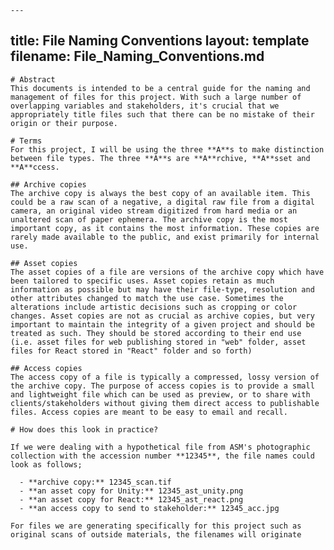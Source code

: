 	---
title: File Naming Conventions
layout: template
filename: File_Naming_Conventions.md
--- 
	# Abstract
	This documents is intended to be a central guide for the naming and management of files for this project. With such a large number of overlapping variables and stakeholders, it's crucial that we appropriately title files such that there can be no mistake of their origin or their purpose. 

	# Terms
	For this project, I will be using the three **A**s to make distinction between file types. The three **A**s are **A**rchive, **A**sset and **A**ccess. 

	## Archive copies
	The archive copy is always the best copy of an available item. This could be a raw scan of a negative, a digital raw file from a digital camera, an original video stream digitized from hard media or an unaltered scan of paper ephemera. The archive copy is the most important copy, as it contains the most information. These copies are rarely made available to the public, and exist primarily for internal use.

	## Asset copies
	The asset copies of a file are versions of the archive copy which have been tailored to specific uses. Asset copies retain as much information as possible but may have their file-type, resolution and other attributes changed to match the use case. Sometimes the alterations include artistic decisions such as cropping or color changes. Asset copies are not as crucial as archive copies, but very important to maintain the integrity of a given project and should be treated as such. They should be stored according to their end use (i.e. asset files for web publishing stored in "web" folder, asset files for React stored in "React" folder and so forth)

	## Access copies
	The access copy of a file is typically a compressed, lossy version of the archive copy. The purpose of access copies is to provide a small and lightweight file which can be used as preview, or to share with clients/stakeholders without giving them direct access to publishable files. Access copies are meant to be easy to email and recall.

	# How does this look in practice?

	If we were dealing with a hypothetical file from ASM's photographic collection with the accession number **12345**, the file names could look as follows;

	  - **archive copy:** 12345_scan.tif
	  - **an asset copy for Unity:** 12345_ast_unity.png
	  - **an asset copy for React:** 12345_ast_react.png
	  - **an access copy to send to stakeholder:** 12345_acc.jpg

	For files we are generating specifically for this project such as original scans of outside materials, the filenames will originate 
